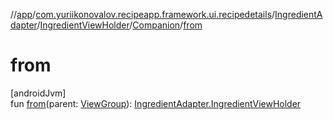 //[app](../../../../../index.md)/[com.yuriikonovalov.recipeapp.framework.ui.recipedetails](../../../index.md)/[IngredientAdapter](../../index.md)/[IngredientViewHolder](../index.md)/[Companion](index.md)/[from](from.md)

# from

[androidJvm]\
fun [from](from.md)(parent: [ViewGroup](https://developer.android.com/reference/kotlin/android/view/ViewGroup.html)): [IngredientAdapter.IngredientViewHolder](../index.md)
